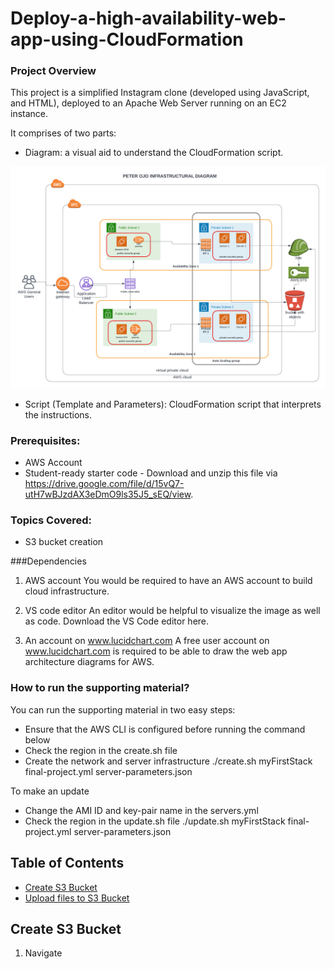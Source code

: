 # Deploy-a-high-availability-web-app-using-CloudFormation

### Project Overview
This project is a simplified Instagram clone (developed using JavaScript, and HTML), deployed to an Apache Web Server running on an EC2 instance.

It comprises of two parts:
- Diagram: a visual aid to understand the CloudFormation script.

<img alt="infrastructural diagram" src="screenshots/INFRASTRUCTURAL DIAGRAM.png">

- Script (Template and Parameters): CloudFormation script that interprets the instructions.


### Prerequisites:
- AWS Account
- Student-ready starter code - Download and unzip this file via https://drive.google.com/file/d/15vQ7-utH7wBJzdAX3eDmO9ls35J5_sEQ/view.

### Topics Covered:
- S3 bucket creation


###Dependencies
1. AWS account
You would be required to have an AWS account to build cloud infrastructure.

2. VS code editor
An editor would be helpful to visualize the image as well as code. Download the VS Code editor here.

3. An account on www.lucidchart.com
A free user account on www.lucidchart.com is required to be able to draw the web app architecture diagrams for AWS.


### How to run the supporting material?

You can run the supporting material in two easy steps:
- Ensure that the AWS CLI is configured before running the command below
- Check the region in the create.sh file
- Create the network and server infrastructure
./create.sh myFirstStack final-project.yml server-parameters.json

To make an update
- Change the AMI ID and key-pair name in the servers.yml
- Check the region in the update.sh file
./update.sh myFirstStack final-project.yml server-parameters.json

## Table of Contents

- [Create S3 Bucket](#create-s3-bucket) 
- [Upload files to S3 Bucket](#upload-files-to-s3-bucket)


## Create S3 Bucket

1. Navigate 
